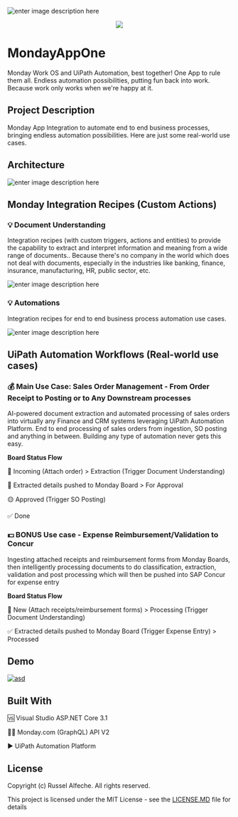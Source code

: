﻿
![enter image description here](https://i.imgur.com/X1psW7q.png)
<p align="center">
  <img src="https://i.imgur.com/gB3hZe0.png" />
</p>

# MondayAppOne
Monday Work OS and UiPath Automation, best together! One App to rule them all. Endless automation possibilities, putting fun back into work. Because work only  works when we're happy at it.
 
## Project Description
Monday App Integration to automate end to end business processes, bringing endless automation possibilities. Here are just some real-world use cases.

## Architecture
![enter image description here](https://i.imgur.com/ZtQLeX0.png)

## Monday Integration Recipes (Custom Actions)
### 💡 Document Understanding
Integration recipes (with custom triggers, actions and entities) to provide the capability to extract and interpret information and meaning from a wide range of documents.. Because there's no company in the world which does not deal with documents, especially in the industries like banking, finance, insurance, manufacturing, HR, public sector, etc.

![enter image description here](https://i.imgur.com/fknVxUr.png?1)

### 💡 Automations
Integration recipes for end to end business process automation use cases.

![enter image description here](https://i.imgur.com/DvbjCnO.png?1)

## UiPath Automation Workflows (Real-world use cases)

### 💰 Main Use Case: Sales Order Management - From Order Receipt to Posting or to Any Downstream processes
AI-powered document extraction and automated processing of sales orders into virtually any Finance and CRM systems leveraging UiPath Automation Platform. End to end processing of sales orders from ingestion, SO posting and anything in between. Building any type of automation never gets this easy.

**Board Status Flow**

🔵 Incoming (Attach order) > Extraction (Trigger Document Understanding)

🔴 Extracted details pushed to Monday Board > For Approval

🟡 Approved (Trigger SO Posting)

✅ Done

### 💵 BONUS Use case - Expense Reimbursement/Validation to Concur
Ingesting attached receipts and reimbursement forms from Monday Boards, then intelligently processing documents to do classification, extraction, validation and post processing which will then be pushed into SAP Concur for expense entry

**Board Status Flow**

🔴 New (Attach receipts/reimbursement forms) > Processing (Trigger Document Understanding)

✅ Extracted details pushed to Monday Board (Trigger Expense Entry) > Processed

## Demo
[![asd](https://i.imgur.com/juaaRvI.jpg)](https://www.youtube.com/watch?v=vgpvcNUgYs0)

## Built With

🆚 Visual Studio ASP.NET Core 3.1

👨‍💻 Monday.com (GraphQL) API V2

▶ UiPath Automation Platform

## License
Copyright (c) Russel Alfeche. All rights reserved.

This project is licensed under the MIT License - see the [LICENSE.MD](LICENSE.MD) file for details